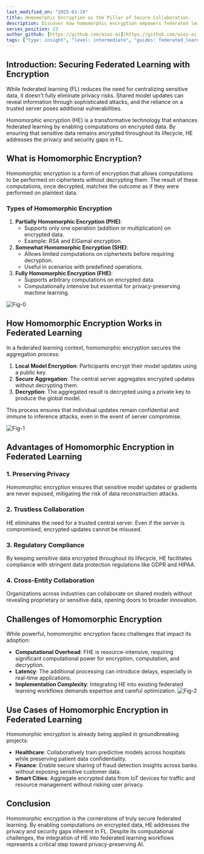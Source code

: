 ```yaml
---
last_modified_on: "2025-01-19"
title: Homomorphic Encryption as the Pillar of Secure Collaboration.
description: Discover how homomorphic encryption empowers federated learning by enabling secure computations on encrypted data.
series_position: 23
author_github: [https://github.com/aioz-ai](https://github.com/aioz-ai)
tags: ["type: insight", "level: intermediate", "guides: federated_learning"]
---
```



## Introduction: Securing Federated Learning with Encryption

While federated learning (FL) reduces the need for centralizing sensitive data, it doesn't fully eliminate privacy risks. Shared model updates can reveal information through sophisticated attacks, and the reliance on a trusted server poses additional vulnerabilities.

Homomorphic encryption (HE) is a transformative technology that enhances federated learning by enabling computations on encrypted data. By ensuring that sensitive data remains encrypted throughout its lifecycle, HE addresses the privacy and security gaps in FL.


## What is Homomorphic Encryption?

Homomorphic encryption is a form of encryption that allows computations to be performed on ciphertexts without decrypting them. The result of these computations, once decrypted, matches the outcome as if they were performed on plaintext data.

### Types of Homomorphic Encryption
1. **Partially Homomorphic Encryption (PHE)**:
   - Supports only one operation (addition or multiplication) on encrypted data.
   - Example: RSA and ElGamal encryption.
2. **Somewhat Homomorphic Encryption (SHE)**:
   - Allows limited computations on ciphertexts before requiring decryption.
   - Useful in scenarios with predefined operations.
3. **Fully Homomorphic Encryption (FHE)**:
   - Supports arbitrary computations on encrypted data.
   - Computationally intensive but essential for privacy-preserving machine learning.

![Fig-0](https://vision.aioz.io/f/eedc0dd6249f4dbf98f4/?dl=1)

## How Homomorphic Encryption Works in Federated Learning

In a federated learning context, homomorphic encryption secures the aggregation process:
1. **Local Model Encryption**: Participants encrypt their model updates using a public key.
2. **Secure Aggregation**: The central server aggregates encrypted updates without decrypting them.
3. **Decryption**: The aggregated result is decrypted using a private key to produce the global model.

This process ensures that individual updates remain confidential and immune to inference attacks, even in the event of server compromise.

![Fig-1](https://vision.aioz.io/f/acd667eac8a54189866a/?dl=1)

## Advantages of Homomorphic Encryption in Federated Learning

### 1. **Preserving Privacy**
Homomorphic encryption ensures that sensitive model updates or gradients are never exposed, mitigating the risk of data reconstruction attacks.

### 2. **Trustless Collaboration**
HE eliminates the need for a trusted central server. Even if the server is compromised, encrypted updates cannot be misused.

### 3. **Regulatory Compliance**
By keeping sensitive data encrypted throughout its lifecycle, HE facilitates compliance with stringent data protection regulations like GDPR and HIPAA.

### 4. **Cross-Entity Collaboration**
Organizations across industries can collaborate on shared models without revealing proprietary or sensitive data, opening doors to broader innovation.

## Challenges of Homomorphic Encryption

While powerful, homomorphic encryption faces challenges that impact its adoption:
- **Computational Overhead**: FHE is resource-intensive, requiring significant computational power for encryption, computation, and decryption.
- **Latency**: The additional processing can introduce delays, especially in real-time applications.
- **Implementation Complexity**: Integrating HE into existing federated learning workflows demands expertise and careful optimization.
![Fig-2](https://vision.aioz.io/f/8284415d41a94c70a736/?dl=1)

## Use Cases of Homomorphic Encryption in Federated Learning

Homomorphic encryption is already being applied in groundbreaking projects:
- **Healthcare**: Collaboratively train predictive models across hospitals while preserving patient data confidentiality.
- **Finance**: Enable secure sharing of fraud detection insights across banks without exposing sensitive customer data.
- **Smart Cities**: Aggregate encrypted data from IoT devices for traffic and resource management without risking user privacy.



## Conclusion

Homomorphic encryption is the cornerstone of truly secure federated learning. By enabling computations on encrypted data, HE addresses the privacy and security gaps inherent in FL. Despite its computational challenges, the integration of HE into federated learning workflows represents a critical step toward privacy-preserving AI.


